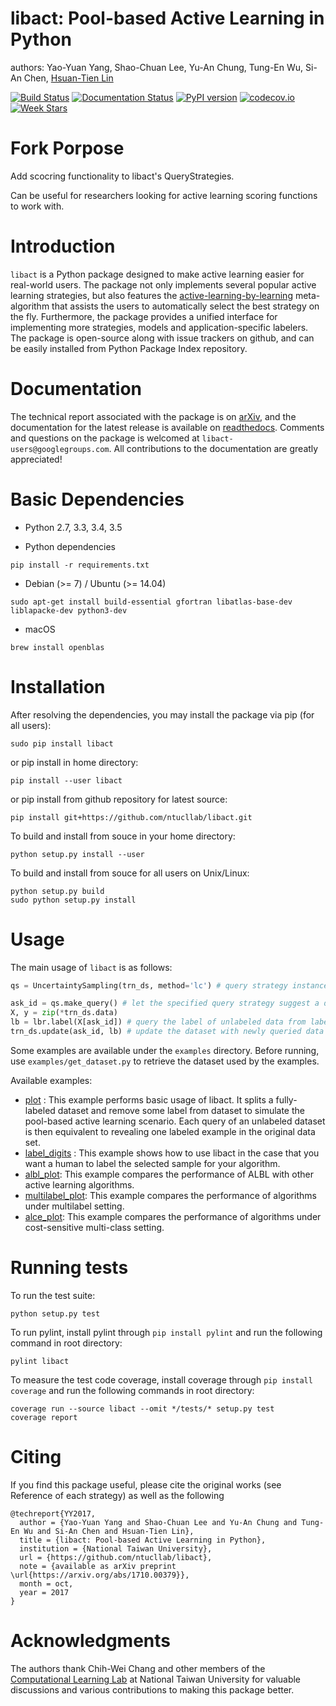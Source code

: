 

# libact: Pool-based Active Learning in Python

authors: Yao-Yuan Yang, Shao-Chuan Lee, Yu-An Chung, Tung-En Wu, Si-An Chen, [Hsuan-Tien Lin](http://www.csie.ntu.edu.tw/~htlin)

[![Build Status](https://travis-ci.org/ntucllab/libact.svg)](https://travis-ci.org/ntucllab/libact)
[![Documentation Status](https://readthedocs.org/projects/libact/badge/?version=latest)](http://libact.readthedocs.org/en/latest/?badge=latest)
[![PyPI version](https://badge.fury.io/py/libact.svg)](https://badge.fury.io/py/libact)
[![codecov.io](https://codecov.io/github/ntucllab/libact/coverage.svg?branch=master)](https://codecov.io/github/ntucllab/libact?branch=master)
[![Week Stars](http://starveller.sigsev.io/api/repos/ntucllab/libact/badge)](http://starveller.sigsev.io/ntucllab/libact)

# Fork Porpose 
Add scocring functionality to libact's QueryStrategies. 

Can be useful for researchers looking for active learning scoring functions to work with.


# Introduction

`libact` is a Python package designed to make active learning easier for
real-world users. The package not only implements several popular active learning strategies, but also features the [active-learning-by-learning](http://www.csie.ntu.edu.tw/~htlin/paper/doc/aaai15albl.pdf)
meta-algorithm that assists the users to automatically select the best strategy
on the fly. Furthermore, the package provides a unified interface for implementing more strategies, models and application-specific labelers. The package is open-source along with issue trackers on github, and can be easily installed from Python Package Index repository.

# Documentation

The technical report associated with the package is on [arXiv](https://arxiv.org/abs/1710.00379), and the documentation for the latest release is available on [readthedocs](http://libact.readthedocs.org/en/latest/).
Comments and questions on the package is welcomed at `libact-users@googlegroups.com`. All contributions to the documentation are greatly appreciated!

# Basic Dependencies

* Python 2.7, 3.3, 3.4, 3.5

* Python dependencies
```
pip install -r requirements.txt
```

* Debian (>= 7) / Ubuntu (>= 14.04)
```
sudo apt-get install build-essential gfortran libatlas-base-dev liblapacke-dev python3-dev
```

* macOS
```
brew install openblas
```

# Installation

After resolving the dependencies, you may install the package via pip (for all users):
```
sudo pip install libact
```

or pip install in home directory:
```
pip install --user libact
```

or pip install from github repository for latest source:
```
pip install git+https://github.com/ntucllab/libact.git
```

To build and install from souce in your home directory:
```
python setup.py install --user
```

To build and install from souce for all users on Unix/Linux:
```
python setup.py build
sudo python setup.py install
```

# Usage

The main usage of `libact` is as follows:

```python
qs = UncertaintySampling(trn_ds, method='lc') # query strategy instance

ask_id = qs.make_query() # let the specified query strategy suggest a data to query
X, y = zip(*trn_ds.data)
lb = lbr.label(X[ask_id]) # query the label of unlabeled data from labeler instance
trn_ds.update(ask_id, lb) # update the dataset with newly queried data
```

Some examples are available under the `examples` directory. Before running, use
`examples/get_dataset.py` to retrieve the dataset used by the examples.

Available examples:

  - [plot](examples/plot.py) : This example performs basic usage of libact. It splits
    a fully-labeled dataset and remove some label from dataset to simulate
    the pool-based active learning scenario. Each query of an unlabeled dataset is then equivalent to revealing one labeled example in the original data set.
  - [label_digits](examples/label_digits.py) : This example shows how to use libact in the case
    that you want a human to label the selected sample for your algorithm.
  - [albl_plot](examples/albl_plot.py): This example compares the performance of ALBL
    with other active learning algorithms.
  - [multilabel_plot](examples/multilabel_plot.py): This example compares the performance of
    algorithms under multilabel setting.
  - [alce_plot](examples/alce_plot.py): This example compares the performance of
    algorithms under cost-sensitive multi-class setting.

# Running tests

To run the test suite:

```
python setup.py test
```

To run pylint, install pylint through ```pip install pylint``` and run the following command in root directory:

```
pylint libact
```

To measure the test code coverage, install coverage through ```pip install coverage``` and run the following commands in root directory:

```
coverage run --source libact --omit */tests/* setup.py test
coverage report
```

# Citing
If you find this package useful, please cite the original works (see Reference of each strategy) as well as the following

```
@techreport{YY2017,
  author = {Yao-Yuan Yang and Shao-Chuan Lee and Yu-An Chung and Tung-En Wu and Si-An Chen and Hsuan-Tien Lin},
  title = {libact: Pool-based Active Learning in Python},
  institution = {National Taiwan University},
  url = {https://github.com/ntucllab/libact},
  note = {available as arXiv preprint \url{https://arxiv.org/abs/1710.00379}},
  month = oct,
  year = 2017
}
```


# Acknowledgments

The authors thank Chih-Wei Chang and other members of the [Computational Learning Lab](https://learner.csie.ntu.edu.tw/) at National Taiwan University for valuable discussions and various contributions to making this package better.
